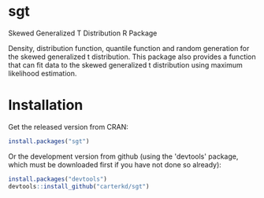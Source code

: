 # sgt
Skewed Generalized T Distribution R Package

Density, distribution function, quantile function and random generation for the skewed generalized t distribution. This package also provides a function that can fit data to the skewed generalized t distribution using maximum likelihood estimation.

# Installation

Get the released version from CRAN:
```R
install.packages("sgt")
```

Or the development version from github (using the 'devtools' package, which must be downloaded first if you have not done so already):
```R
install.packages("devtools")
devtools::install_github("carterkd/sgt")
```

